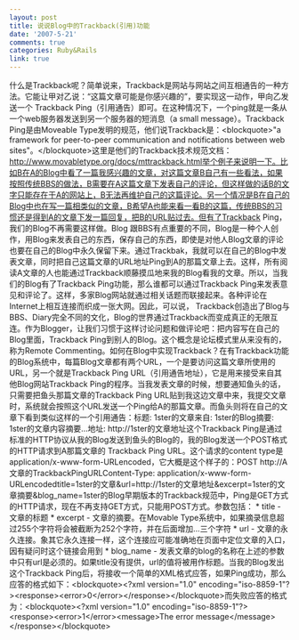 ```yaml
---
layout: post
title: 说说Blog中的Trackback(引用)功能
date: '2007-5-21'
comments: true
categories: Ruby&Rails
link: true
---
```

什么是Trackback呢？简单说来，Trackback是网站与网站之间互相通告的一种方法。它能让甲对乙说：“这篇文章可能是你感兴趣的”，要实现这一动作，甲向乙发送一个 Trackback Ping（引用通告）即可。在这种情况下，一个ping就是一条从一个web服务器发送到另一个服务器的短消息（a small message）。Trackback Ping是由Moveable Type发明的规范，他们说Trackback是：&lt;blockquote&gt;&quot;a framework for peer-to-peer communication and notifications between web sites&quot;。&lt;/blockquote&gt;这里是他们的Trackback技术规范文档：http://www.movabletype.org/docs/mttrackback.html举个例子来说明一下。比如B在A的Blog中看了一篇我感兴趣的文章，对这篇文章B自己有一些看法，如果按照传统BBS的做法，B需要在A这篇文章下发表自己的评论，但这样做的话B的文字只能存在于A的网站上，B无法再维护自己的这篇评论。另一个情况是B在自己的Blog中也在写一篇相类似的文章，B希望A也能来看一看B的这篇，传统BBS的习惯还是得到A的文章下发一篇回复，把B的URL贴过去。但有了Trackback Ping，我们的Blog不再需要这样做。Blog 跟BBS有点重要的不同，Blog是一种个人创作，用Blog来发表自己的东西，保存自己的东西，即使是对他人Blog文章的评论也要在自己的Blog中永久保留下来。通过Trackbak，我就可以在自己的Blog中发表文章，同时把自己这篇文章的URL地址Ping到A的那篇文章上去。这样，所有阅读A文章的人也能通过Trackback顺藤摸瓜地来我的Blog看我的文章。所以，当我们的Blog有了Trackback Ping功能，那么谁都可以通过Trackback Ping来发表意见和评论了。这样，多家Blog网站就通过相关话题而联接起来。各种评论在Internet上相互连接而织成一张大网。因此，可以说， Trackback创造出了Blog与BBS、Diary完全不同的文化，Blog的世界通过Trackback而变成真正的无限互连。作为Blogger，让我们习惯于这样讨论问题和做评论吧：把内容写在自己的Blog里面，Trackback Ping到别人的Blog。这个概念是论坛模式里从来没有的，称为Remote Commenting。如何在Blog中实现Trackback？在有Trackback功能的Blog系统中，每篇Blog文章都有两个URL，一个是要访问这篇文章所使用的URL，另一个就是Trackback Ping URL（引用通告地址），它是用来接受来自其他Blog网站Trackback Ping的程序。当我发表文章的时候，想要通知鱼头的话，只需要把鱼头那篇文章的Trackback Ping URL贴到我这边文章中来，我提交文章时，系统就会按照这个URL发送一个Ping给A的那篇文章。而鱼头则将在自己的文章下看到类似这样的一个引用通告：标题: 1ster的文章来自: 1ster的Blog摘要: 1ster的文章内容摘要...地址: http://1ster的文章地址这个Trackback Ping是通过标准的HTTP协议从我的Blog发送到鱼头的Blog的，我的Blog发送一个POST格式的HTTP请求到A那篇文章的 Trackback Ping URL。这个请求的content type是application/x-www-form-URLencoded，它大概是这个样子的：POST http://A文章的TrackbackPingURLContent-Type: application/x-www-form-URLencodedtitle=1ster的文章&amp;url=http://1ster的文章地址&amp;excerpt=1ster的文章摘要&amp;blog_name=1ster的Blog早期版本的Trackback规范中，Ping是GET方式的HTTP请求，现在不再支持GET方式，只能用POST方式。参数包括：    * title - 文章的标题    * excerpt - 文章的摘要。在Movable Type系统中，如果摘录信息超过255个字符将会被截断为252个字符，并在后面增加...三个字符    * url - 文章的永久连接。象其它永久连接一样，这个连接应可能准确地在页面中定位文章的入口，因有疑问时这个链接会用到    * blog_name - 发表文章的blog的名称在上述的参数中只有url是必须的。如果title没有提供，url的值将被用作标题。当我的Blog发出这个Trackback Ping后，将接收一个简单的XML格式应答，如果Ping成功，那么应答的格式如下：&lt;blockquote&gt;&lt;?xml version=&quot;1.0&quot; encoding=&quot;iso-8859-1&quot;?&gt;&lt;response&gt;&lt;error&gt;0&lt;/error&gt;&lt;/response&gt;&lt;/blockquote&gt;而失败应答的格式为：&lt;blockquote&gt;&lt;?xml version=&quot;1.0&quot; encoding=&quot;iso-8859-1&quot;?&gt;&lt;response&gt;&lt;error&gt;1&lt;/error&gt;&lt;message&gt;The error message&lt;/message&gt;&lt;/response&gt;&lt;/blockquote&gt;
